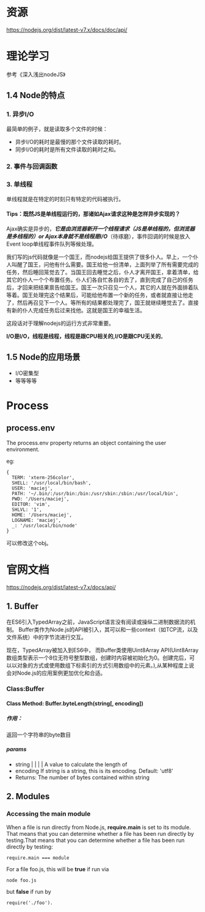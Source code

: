 # 资源
<https://nodejs.org/dist/latest-v7.x/docs/doc/api/>


# 理论学习
参考《深入浅出nodeJS》

## 1.4 Node的特点
### 1. 异步I/O
最简单的例子，就是读取多个文件的时候：

- 异步I/O的耗时是最慢的那个文件读取的耗时。
- 同步I/O的耗时是所有文件读取的耗时之和。

### 2. 事件与回调函数

### 3. 单线程

单线程就是在特定的时刻只有特定的代码被执行。


#### Tips：既然JS是单线程运行的，那诸如Ajax请求这种是怎样异步实现的？
Ajax确实是异步的，***它是由浏览器新开一个线程请求（JS是单线程的，但浏览器是多线程的）or Ajax本身就不是线程是I/O***（待琢磨），事件回调的时候是放入Event loop单线程事件队列等候处理。


我们写的js代码就像是一个国王，而nodejs给国王提供了很多仆人。早上，一个仆人叫醒了国王，问他有什么需要。国王给他一份清单，上面列举了所有需要完成的任务，然后睡回笼觉去了。当国王回去睡觉之后，仆人才离开国王，拿着清单，给其它的仆人一个个布置任务。仆人们各自忙各自的去了，直到完成了自己的任务后，才回来把结果禀告给国王。国王一次只召见一个人，其它的人就在外面排着队等着。国王处理完这个结果后，可能给他布置一个新的任务，或者就直接让他走了，然后再召见下一个人。等所有的结果都处理完了，国王就继续睡觉去了。直接有新的仆人完成任务后过来找他。这就是国王的幸福生活。


这段话对于理解nodejs的运行方式非常重要。

**I/O是I/O，线程是线程，线程是跟CPU相关的,I/O是跟CPU无关的**。


## 1.5 Node的应用场景
- I/O密集型
- 等等等等



# Process
## process.env
The process.env property returns an object containing the user environment.


eg:

	{
	  TERM: 'xterm-256color',
	  SHELL: '/usr/local/bin/bash',
	  USER: 'maciej',
	  PATH: '~/.bin/:/usr/bin:/bin:/usr/sbin:/sbin:/usr/local/bin',
	  PWD: '/Users/maciej',
	  EDITOR: 'vim',
	  SHLVL: '1',
	  HOME: '/Users/maciej',
	  LOGNAME: 'maciej',
	  _: '/usr/local/bin/node'
	}

可以修改这个obj。

# 官网文档
<https://nodejs.org/dist/latest-v7.x/docs/api/>

## 1. Buffer
在ES6引入TypedArray之前，JavaScript语言没有阅读或操纵二进制数据流的机制。 Buffer类作为Node.js的API被引入，其可以和一些context（如TCP流，以及文件系统）中的字节流进行交互。

现在，TypedArray被加入到ES6中， 而Buffer类使用Uint8Array API(Uint8Array 数组类型表示一个8位无符号整型数组，创建时内容被初始化为0。创建完后，可以以对象的方式或使用数组下标索引的方式引用数组中的元素。),从某种程度上说会对Node.js的应用案例更加优化和合适。


### Class:Buffer

#### Class Method: Buffer.byteLength(string[, encoding])
##### 作用：
返回一个字符串的byte数目
##### params
- string <String> | <Buffer> | <TypedArray> | <DataView> | <ArrayBuffer> A value to calculate the length of
- encoding <String> If string is a string, this is its encoding. Default: 'utf8'
- Returns: <Integer> The number of bytes contained within string

## 2. Modules

### Accessing the main module

When a file is run directly from Node.js, **require.main** is set to its module. That means that you can determine whether a file has been run directly by testing.That means that you can determine whether a file has been run directly by testing:

	require.main === module

For a file foo.js, this will be **true** if run via 
	
	node foo.js

but **false** if run by 
	
	require('./foo').

